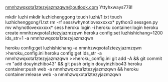 nmnhzwqxota1ztezyjazmzqwn@outlook.com
Yttyhxways778!

mkdir luzhi
mkdir luzhichenggong
touch luzhi/1.txt
touch luzhichenggong/1.txt
rm -rf sess/whynotlovexxxxxx*
python3 sessgen.py
mv whynotlovexxxxxx* sess
heroku login -i
heroku container:login
heroku create nmnhzwqxota1ztezyjazmzqwn
heroku config:set luzhishichang=1200 ids_str=1 -a nmnhzwqxota1ztezyjazmzqwn

heroku config:get luzhishichang -a nmnhzwqxota1ztezyjazmzqwn >heroku_config.ini
heroku config:get ids_str -a nmnhzwqxota1ztezyjazmzqwn >>heroku_config.ini
git add -A && git commit -m "add douyinzhibo43" && git push origin douyinzhibo43
heroku container:push web -a nmnhzwqxota1ztezyjazmzqwn && heroku container:release web -a nmnhzwqxota1ztezyjazmzqwn